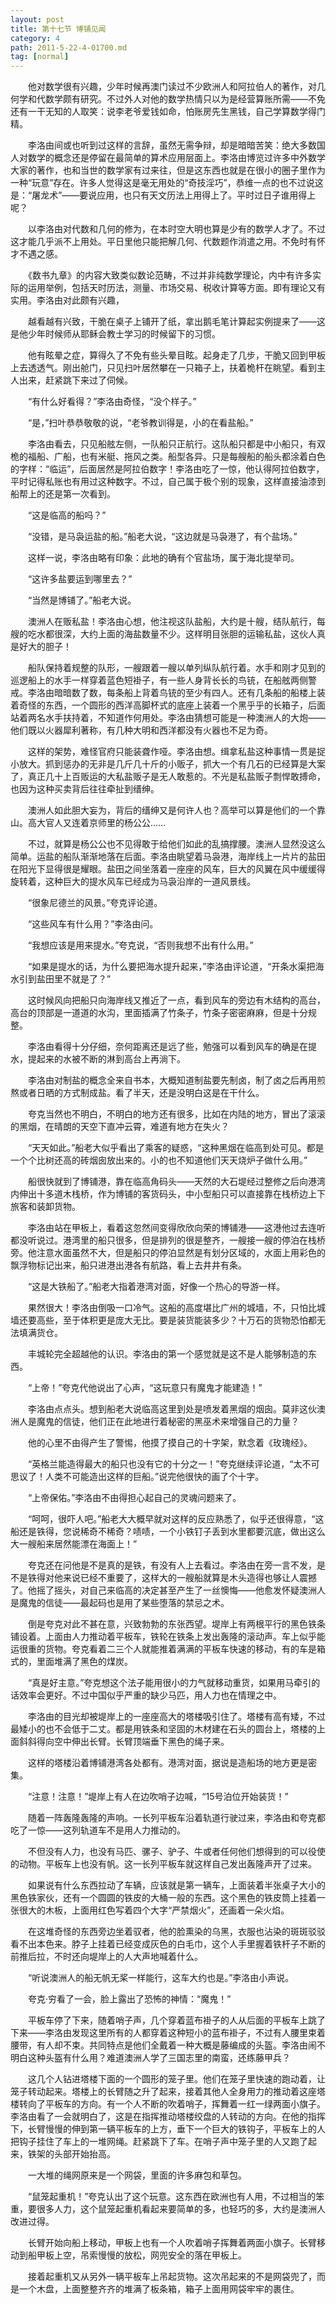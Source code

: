 ```yaml
---
layout: post
title: 第十七节 博铺见闻
category: 4
path: 2011-5-22-4-01700.md
tag: [normal]
---
```


　　他对数学很有兴趣，少年时候再澳门读过不少欧洲人和阿拉伯人的著作，对几何学和代数学颇有研究。不过外人对他的数学热情只以为是经营算账所需——不免还有一干无知的人取笑：说李老爷爱钱如命，怕账房先生黑钱，自己学算数学得门精。

　　李洛由间或也听到过这样的言辞，虽然无需争辩，却是暗暗苦笑：绝大多数国人对数学的概念还是停留在最简单的算术应用层面上。李洛由博览过许多中外数学大家的著作，也和当世的数学家有过来往，但是这东西也就是在很小的圈子里作为一种“玩意”存在。许多人觉得这是毫无用处的“奇技淫巧”，恭维一点的也不过说这是：“屠龙术”——要说应用，也只有天文历法上用得上了。平时过日子谁用得上呢？

　　以李洛由对代数和几何的修为，在本时空大明也算是少有的数学人才了。不过这才能几乎派不上用处。平日里他只能把解几何、代数题作消遣之用。不免时有怀才不遇之感。

　　《数书九章》的内容大致类似数论范畴，不过并非纯数学理论，内中有许多实际的运用举例，包括天时历法，测量、市场交易、税收计算等方面。即有理论又有实用。李洛由对此颇有兴趣，

　　越看越有兴致，干脆在桌子上铺开了纸，拿出鹅毛笔计算起实例提来了——这是他少年时候师从耶稣会教士学习的时候留下的习惯。

　　他有眩晕之症，算得久了不免有些头晕目眩。起身走了几步，干脆又回到甲板上去透透气。刚出舱门，只见扫叶居然攀在一只箱子上，扶着桅杆在眺望。看到主人出来，赶紧跳下来过了伺候。

　　“有什么好看得？”李洛由奇怪，“没个样子。”

　　“是，”扫叶恭恭敬敬的说，“老爷教训得是，小的在看盐船。”

　　李洛由看去，只见船舷左侧，一队船只正航行。这队船只都是中小船只，有双桅的福船、广船，也有米艇、拖风之类。船型各异。只是每艘船的船头都涂着白色的字样：“临运”，后面居然是阿拉伯数字！李洛由吃了一惊，他认得阿拉伯数字，平时记得私账也有用过这种数字。不过，自己属于极个别的现象，这样直接油漆到船帮上的还是第一次看到。

　　“这是临高的船吗？”

　　“没错，是马袅运盐的船。”船老大说，“这边就是马袅港了，有个盐场。”

　　这样一说，李洛由略有印象：此地的确有个官盐场，属于海北提举司。

　　“这许多盐要运到哪里去？”

　　“当然是博铺了。”船老大说。

　　澳洲人在贩私盐！李洛由心想，他注视这队盐船，大约是十艘，结队航行，每艘的吃水都很深，大约上面的海盐数量不少。这样明目张胆的运输私盐，这伙人真是好大的胆子！

　　船队保持着规整的队形，一艘跟着一艘以单列纵队航行着。水手和刚才见到的巡逻船上的水手一样穿着蓝色短褂子，有一些人身背长长的鸟铳，在船舷两侧警戒。李洛由暗暗数了数，每条船上背着鸟铳的至少有四人。还有几条船的船楼上装着奇怪的东西，一个圆形的西洋高脚杯式的底座上装着一个黑乎乎的长箱子，后面站着两名水手扶持着，不知道作何用处。李洛由猜想可能是一种澳洲人的大炮——他们既以火器犀利著称，有几种大明和西洋都没有火器也不足为奇。

　　这样的架势，难怪官府只能装聋作哑。李洛由想。缉拿私盐这种事情一贯是捉小放大。抓到惩办的无非是几斤几十斤的小贩子，抓大一个有几石的已经算是大案了，真正几十上百贩运的大私盐贩子是无人敢惹的。不光是私盐贩子剽悍敢搏命，也因为这种买卖背后往往牵扯到缙绅。

　　澳洲人如此胆大妄为，背后的缙绅又是何许人也？高举可以算是他们的一个靠山。高大官人又连着京师里的杨公公……

　　不过，就算是杨公公也不见得敢于给他们如此的乱搞撑腰。澳洲人显然没这么简单。运盐的船队渐渐地落在后面。李洛由眺望着马袅港，海岸线上一片片的盐田在阳光下显得很是耀眼。盐田之间坐落着一座座的风车，巨大的风翼在风中缓缓得旋转着，这种巨大的提水风车已经成为马袅沿岸的一道风景线。

　　“很象尼德兰的风景。”夸克评论道。

　　“这些风车有什么用？”李洛由问。

　　“我想应该是用来提水。”夸克说，“否则我想不出有什么用。”

　　“如果是提水的话，为什么要把海水提升起来，”李洛由评论道，“开条水渠把海水引到盐田里不就是了？”

　　这时候风向把船只向海岸线又推近了一点，看到风车的旁边有木结构的高台，高台的顶部是一道道的水沟，里面插满了竹条子，竹条子密密麻麻，但是十分规整。

　　李洛由看得十分仔细，奈何距离还是远了些，勉强可以看到风车的确是在提水，提起来的水被不断的淋到高台上再淌下。

　　李洛由对制盐的概念全来自书本，大概知道制盐要先制卤，制了卤之后再用煎熬或者日晒的方式制成盐。看了半天，还是没明白这是在干什么。

　　夸克当然也不明白，不明白的地方还有很多，比如在内陆的地方，冒出了滚滚的黑烟，在晴朗的天空下直冲云霄，难道有地方在失火？

　　“天天如此。”船老大似乎看出了乘客的疑惑，“这种黑烟在临高到处可见。都是一个个比树还高的砖烟囱放出来的。小的也不知道他们天天烧炉子做什么用。”

　　船很快就到了博铺港，靠在临高角码头——天然的大石堤经过整修之后向港湾内伸出十多道木栈桥，作为博铺的客货码头，中小型船只可以直接靠在栈桥边上下旅客和装卸货物。

　　李洛由站在甲板上，看着这忽然间变得欣欣向荣的博铺港——这港他过去连听都没听说过。港湾里的船只很多，但是排列的很是整齐，一艘接一艘的停泊在栈桥旁。他注意水面虽然不大，但是船只的停泊显然是有划分区域的，水面上用彩色的飘浮物标记出来，船只进港出港各有航路，看上去井井有条。

　　“这是大铁船了。”船老大指着港湾对面，好像一个热心的导游一样。

　　果然很大！李洛由倒吸一口冷气。这船的高度堪比广州的城墙，不，只怕比城墙还要高些，至于体积更是庞大无比。要是装货能装多少？十万石的货物恐怕都无法填满货仓。

　　丰城轮完全超越他的认识。李洛由的第一个感觉就是这不是人能够制造的东西。

　　“上帝！”夸克代他说出了心声，“这玩意只有魔鬼才能建造！”

　　李洛由点点头。想到船老大说临高这里到处是喷发着黑烟的烟囱。莫非这伙澳洲人是魔鬼的信徒，他们正在此地进行着秘密的黑巫术来增强自己的力量？

　　他的心里不由得产生了警惕，他摸了摸自己的十字架，默念着《玫瑰经》。

　　“英格兰能造得最大的船只也没有它的十分之一！”夸克继续评论道，“太不可思议了！人类不可能造出这样的巨船。”说完他很快的画了个十字。

　　“上帝保佑。”李洛由不由得担心起自己的灵魂问题来了。

　　“呵呵，很吓人吧。”船老大大概早就对这样的反应熟悉了，似乎还很得意，“这船还是铁得，您说稀奇不稀奇？啧啧，一个小铁钉子丢到水里都要沉底，做出这么大一艘船来居然能漂在海面上！”

　　夸克还在问他是不是真的是铁，有没有人上去看过。李洛由在旁一言不发，是不是铁得对他来说已经不重要了，这样大的一艘船就算是木头造得也够让人震撼了。他摇了摇头，对自己来临高的决定甚至产生了一丝懊悔——他愈发怀疑澳洲人是魔鬼的信徒——最起码也是用了某些堕落的禁忌之术。

　　倒是夸克对此不甚在意，兴致勃勃的东张西望。堤岸上有两根平行的黑色铁条铺设着。上面由人力推动着平板车，铁轮在铁条上发出轰隆的滚动声。车上似乎能运很重的货物。夸克看着二三个人就能推着满满的平板车快速的移动，有的车是箱式的，里面堆满了黑色的煤炭。

　　“真是好主意。”夸克想这个法子能用很小的力气就移动重货，如果用马牵引的话效率会更好。不过中国似乎严重的缺少马匹，用人力也在情理之中。

　　李洛由的目光却被堤岸上的一座座高大的塔楼吸引住了。塔楼有高有矮，不过最矮小的也不会低于二丈。都是用铁条和坚固的木材建在石头的圆台上，塔楼的上面斜斜得向空中伸出长臂。长臂顶端垂下黑色的绳子来。

　　这样的塔楼沿着博铺港湾各处都有。港湾对面，据说是造船场的地方更是密集。

　　“注意！注意！”堤岸上有人在边吹哨子边喊，“15号泊位开始装货！”

　　随着一阵轰隆轰隆的声响。一长列平板车沿着轨道行驶过来，李洛由和夸克都吃了一惊——这列轨道车不是用人力推动的。

　　不但没有人力，也没有马匹、骡子、驴子、牛或者任何他们想得到的可以役使的动物。平板车上也没有帆。这一长列平板车就这样自己发出轰隆声开了过来。

　　如果说有什么东西拉动了车辆，应该就是第一辆车，上面装着半张桌子大小的黑色铁家伙，还有一个圆圆的铁皮的大桶一般的东西。这个黑色的铁皮筒上挂着一张很大的木板，上面用红色写着四个大字“严禁烟火”，还画着一朵火焰。

　　在这堆奇怪的东西旁边坐着驭者，他的脸熏染的乌黑，衣服也沾染的斑斑驳驳看不出本色来。脖子上挂着已经变成灰色的白毛巾，这个人手里握着铁杆子不断的前推后拉，不时还向堤岸上的人大声地喊着什么。

　　“听说澳洲人的船无帆无桨一样能行，这车大约也是。”李洛由小声说。

　　夸克·穷看了一会，脸上露出了恐怖的神情：“魔鬼！”

　　平板车停了下来，随着哨子声，几个穿着蓝布褂子的人从后面的平板车上跳了下来——李洛由发现这里所有的人都穿着这种短小的蓝布褂子，不过有人腰里束着腰带，有人却不束。共同特点是他们全戴着一种大概是藤编成的头盔。李洛由闹不明白这种头盔有什么用？难道澳洲人学了三国志里的南蛮，还练藤甲兵？

　　这几个人钻进塔楼下面的一个圆形的笼子里。他们在笼子里快速的跑动着，让笼子转动起来。塔楼上的长臂随之升了起来，接着其他人全身用力的推动着这座塔楼转向了平板车的方向。有一个人不断的吹着哨子，挥舞着一红一绿两面小旗子。李洛由看了一会就明白了，这是在指挥推动塔楼绞盘的人转动的方向。在他的指挥下，长臂慢慢的伸到第一辆平板车的上方，垂下一个巨大的铁钩子，平板车上的人把钩子挂住了车上的一堆网绳。赶紧跳下了车。在哨子声中笼子里的人又跑了起来，铁架的头部开始抬高。

　　一大堆的绳网原来是一个网袋，里面的许多麻包和草包。

　　“鼠笼起重机！”夸克认出了这个玩意。这东西在欧洲也有人用，不过相当的笨重，要很多人力，这个鼠笼起重机看起来要简单的多，也轻巧的多，大约是澳洲人改进过得。

　　长臂开始向船上移动，甲板上也有一个人吹着哨子挥舞着两面小旗子。长臂移动到船甲板上空，吊索慢慢的放松，网兜安全的落在甲板上。

　　接着起重机又从另外一辆平板车上吊起货物。这次吊起来的不是网袋兜了，而是一个木盘，上面整整齐齐的堆满了板条箱，箱子上面用网袋牢牢的裹住。
